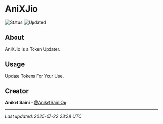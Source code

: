 # AniXJio

![Status](https://img.shields.io/badge/Status-Active-green)
![Updated](https://img.shields.io/badge/Updated-202507/22/250707/22/2522-blue)

## About

AniXJio is a Token Updater.
## Usage

Update Tokens For Your Use.

## Creator

**Aniket Saini** - [@AniketSainiOp](https://github.com/AniketSainiOp)

---

*Last updated: 2025-07-22 23:28 UTC*

